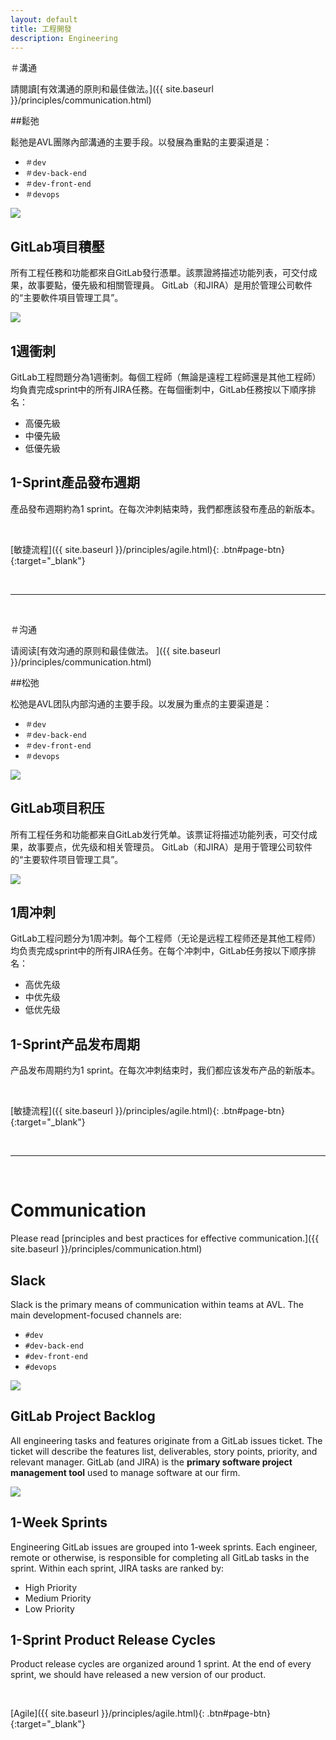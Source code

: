 ```yaml
---
layout: default
title: 工程開發
description: Engineering
---
```


＃溝通

請閱讀[有效溝通的原則和最佳做法。]({{ site.baseurl }}/principles/communication.html)

##鬆弛

鬆弛是AVL團隊內部溝通的主要手段。以發展為重點的主要渠道是：
* `＃dev`
* `＃dev-back-end`
* `＃dev-front-end`
* `＃devops`

<img src='https://lh3.googleusercontent.com/dI64CdUJifzqqVr-8YrJB4P3m68gRKURp-29XklWLBZnZT8k0qDFsP1j1FikuXjK93LncqocTw-txDe0eVQtfx22IdZ-H3wtIwuY4q171AWE_YSrJRBy4h5FtV49AA9JOhuMaLxqig=w800' />

## GitLab項目積壓

所有工程任務和功能都來自GitLab發行憑單。該票證將描述功能列表，可交付成果，故事要點，優先級和相關管理員。 GitLab（和JIRA）是用於管理公司軟件的“主要軟件項目管理工具”。

<img src='https://lh3.googleusercontent.com/Cl58tzeefDH0QrBFzSgyu9B5m-Z05noYHeWJiwrJH0SSUMEaeheUH4laWHkOrasWu8Q98BQAhTC1Y4FAz0dh9JztBjb-PN_KVHUewG9l_NbJGS29Ecd9bFovWiQMr5yK9uZC44JsqA=w1200' />

## 1週衝刺

GitLab工程問題分為1週衝刺。每個工程師（無論是遠程工程師還是其他工程師）均負責完成sprint中的所有JIRA任務。在每個衝刺中，GitLab任務按以下順序排名：
* 高優先級
* 中優先級
* 低優先級

## 1-Sprint產品發布週期

產品發布週期約為1 sprint。在每次沖刺結束時，我們都應該發布產品的新版本。

<br>

[敏捷流程]({{ site.baseurl }}/principles/agile.html){: .btn#page-btn}{:target="_blank"}

<br>

---

<br>

＃沟通

请阅读[有效沟通的原则和最佳做法。 ]({{ site.baseurl }}/principles/communication.html)

##松弛

松弛是AVL团队内部沟通的主要手段。以发展为重点的主要渠道是：
* `＃dev`
* `＃dev-back-end`
* `＃dev-front-end`
* `＃devops`

<img src='https://lh3.googleusercontent.com/dI64CdUJifzqqVr-8YrJB4P3m68gRKURp-29XklWLBZnZT8k0qDFsP1j1FikuXjK93LncqocTw-txDe0eVQtfx22IdZ-H3wtIwuY4q171AWE_YSrJRBy4h5FtV49AA9JOhuMaLxqig=w800' />

## GitLab项目积压

所有工程任务和功能都来自GitLab发行凭单。该票证将描述功能列表，可交付成果，故事要点，优先级和相关管理员。 GitLab（和JIRA）是用于管理公司软件的“主要软件项目管理工具”。

<img src='https://lh3.googleusercontent.com/Cl58tzeefDH0QrBFzSgyu9B5m-Z05noYHeWJiwrJH0SSUMEaeheUH4laWHkOrasWu8Q98BQAhTC1Y4FAz0dh9JztBjb-PN_KVHUewG9l_NbJGS29Ecd9bFovWiQMr5yK9uZC44JsqA=w1200' />

## 1周冲刺

GitLab工程问题分为1周冲刺。每个工程师（无论是远程工程师还是其他工程师）均负责完成sprint中的所有JIRA任务。在每个冲刺中，GitLab任务按以下顺序排名：
* 高优先级
* 中优先级
* 低优先级

## 1-Sprint产品发布周期

产品发布周期约为1 sprint。在每次冲刺结束时，我们都应该发布产品的新版本。

<br>

[敏捷流程]({{ site.baseurl }}/principles/agile.html){: .btn#page-btn}{:target="_blank"}

<br>

---

<br>

# Communication

Please read [principles and best practices for effective communication.]({{ site.baseurl }}/principles/communication.html)

## Slack
Slack is the primary means of communication within teams at AVL. The main development-focused channels are:
* `#dev`
* `#dev-back-end`
* `#dev-front-end`
* `#devops`

<img src='https://lh3.googleusercontent.com/dI64CdUJifzqqVr-8YrJB4P3m68gRKURp-29XklWLBZnZT8k0qDFsP1j1FikuXjK93LncqocTw-txDe0eVQtfx22IdZ-H3wtIwuY4q171AWE_YSrJRBy4h5FtV49AA9JOhuMaLxqig=w800' />

## GitLab Project Backlog

All engineering tasks and features originate from a GitLab issues ticket. The ticket will describe the features list, deliverables, story points, priority, and relevant manager. GitLab (and JIRA) is the **primary software project management tool** used to manage software at our firm.

<img src='https://lh3.googleusercontent.com/Cl58tzeefDH0QrBFzSgyu9B5m-Z05noYHeWJiwrJH0SSUMEaeheUH4laWHkOrasWu8Q98BQAhTC1Y4FAz0dh9JztBjb-PN_KVHUewG9l_NbJGS29Ecd9bFovWiQMr5yK9uZC44JsqA=w1200' />

## 1-Week Sprints

Engineering GitLab issues are grouped into 1-week sprints. Each engineer, remote or otherwise, is responsible for completing all GitLab tasks in the sprint. Within each sprint, JIRA tasks are ranked by:
- High Priority
- Medium Priority
- Low Priority

## 1-Sprint Product Release Cycles

Product release cycles are organized around 1 sprint. At the end of every sprint, we should have released a new version of our product.

<br>

[Agile]({{ site.baseurl }}/principles/agile.html){: .btn#page-btn}{:target="_blank"}

